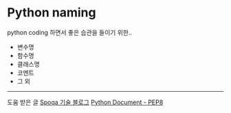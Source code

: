 # Python naming  

python coding 하면서 좋은 습관을 들이기 위한.. 

* 변수명
* 함수명
* 클래스명
* 코멘트
* 그 외


* * *
도움 받은 글
[Spoqa 기술 블로그](https://spoqa.github.io/2012/08/03/about-python-coding-convention.html)
[Python Document - PEP8](https://www.python.org/dev/peps/pep-0008/)
